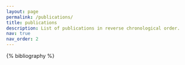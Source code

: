 ```yaml
---
layout: page
permalink: /publications/
title: publications
description: List of publications in reverse chronological order.
nav: true
nav_order: 2
---
```


<!-- _pages/publications.md -->

<!-- Bibsearch Feature -->

<div class="publications">

{% bibliography %}

</div>
